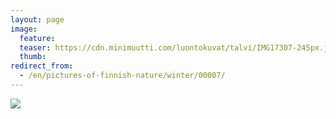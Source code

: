 ```yaml
---
layout: page
image:
  feature:
  teaser: https://cdn.minimuutti.com/luontokuvat/talvi/IMG17307-245px.jpg
  thumb:
redirect_from:
  - /en/pictures-of-finnish-nature/winter/00007/
---
```


![](https://cdn.minimuutti.com/luontokuvat/talvi/IMG17307-800px.jpg)
